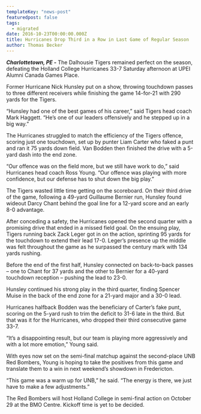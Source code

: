 ```yaml
---
templateKey: "news-post"
featuredpost: false
tags:
  - migrated
date: 2016-10-23T00:00:00.000Z
title: Hurricanes Drop Third in a Row in Last Game of Regular Season
author: Thomas Becker
---
```


***Charlottetown, PE -*** The Dalhousie Tigers remained perfect on the season, defeating the Holland College Hurricanes 33-7 Saturday afternoon at UPEI Alumni Canada Games Place.

Former Hurricane Nick Hunsley put on a show, throwing touchdown passes to three different receivers while finishing the game 14-for-21 with 290 yards for the Tigers.

“Hunsley had one of the best games of his career,” said Tigers head coach Mark Haggett. “He’s one of our leaders offensively and he stepped up in a big way.”

The Hurricanes struggled to match the efficiency of the Tigers offence, scoring just one touchdown, set up by punter Liam Carter who faked a punt and ran it 75 yards down field. Van Bodden then finished the drive with a 5-yard dash into the end zone.

“Our offence was on the field more, but we still have work to do,” said Hurricanes head coach Ross Young. “Our offence was playing with more confidence, but our defense has to shut down the big play.”

The Tigers wasted little time getting on the scoreboard. On their third drive of the game, following a 49-yard Guillaume Bernier run, Hunsley found wideout Darcy Chant behind the goal line for a 12-yard score and an early 8-0 advantage.

After conceding a safety, the Hurricanes opened the second quarter with a promising drive that ended in a missed field goal. On the ensuing play, Tigers running back Zack Leger got in on the action, sprinting 95 yards for the touchdown to extend their lead 17-0. Leger’s presence up the middle was felt throughout the game as he surpassed the century mark with 134 yards rushing.

Before the end of the first half, Hunsley connected on back-to-back passes – one to Chant for 37 yards and the other to Bernier for a 40-yard touchdown reception – pushing the lead to 23-0.

Hunsley continued his strong play in the third quarter, finding Spencer Muise in the back of the end zone for a 21-yard major and a 30-0 lead.

Hurricanes halfback Bodden was the beneficiary of Carter’s fake punt, scoring on the 5-yard rush to trim the deficit to 31-6 late in the third. But that was it for the Hurricanes, who dropped their third consecutive game 33-7.

“It’s a disappointing result, but our team is playing more aggressively and with a lot more emotion,” Young said.

With eyes now set on the semi-final matchup against the second-place UNB Red Bombers, Young is hoping to take the positives from this game and translate them to a win in next weekend’s showdown in Fredericton.

“This game was a warm up for UNB,” he said. “The energy is there, we just have to make a few adjustments.”

The Red Bombers will host Holland College in semi-final action on October 29 at the BMO Centre. Kickoff time is yet to be decided.
